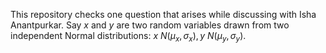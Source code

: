 This repository checks one question that arises while discussing with Isha Anantpurkar.
Say $x$ and $y$ are two random variables drawn from two independent Normal distributions: $x~N(\mu_x,\sigma_x), y~N(\mu_y,\sigma_y)$.
